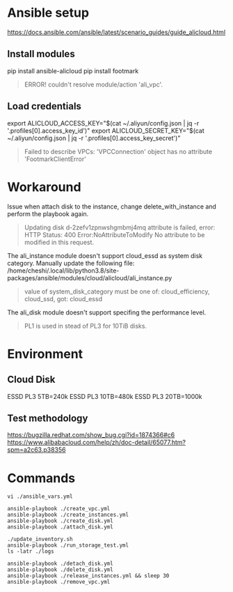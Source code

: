 # Ansible setup

https://docs.ansible.com/ansible/latest/scenario_guides/guide_alicloud.html

## Install modules
pip install ansible-alicloud
pip install footmark

> ERROR! couldn't resolve module/action 'ali_vpc'.

## Load credentials
export ALICLOUD_ACCESS_KEY="$(cat ~/.aliyun/config.json | jq -r '.profiles[0].access_key_id')"
export ALICLOUD_SECRET_KEY="$(cat ~/.aliyun/config.json | jq -r '.profiles[0].access_key_secret')"

> Failed to describe VPCs: 'VPCConnection' object has no attribute 'FootmarkClientError'

# Workaround

Issue when attach disk to the instance, change delete_with_instance and perform the playbook again.

> Updating disk d-2zefv1zpnwshgmbmj4mq attribute is failed, error: HTTP Status: 400 Error:NoAttributeToModify No attribute to be modified in this request.

The ali_instance module doesn't support cloud_essd as system disk category. Manually update the following file:
/home/cheshi/.local/lib/python3.8/site-packages/ansible/modules/cloud/alicloud/ali_instance.py

> value of system_disk_category must be one of: cloud_efficiency, cloud_ssd, got: cloud_essd

The ali_disk module doesn't support specifing the performance level.

> PL1 is used in stead of PL3 for 10TiB disks.

# Environment

## Cloud Disk

ESSD PL3 5TB=240k
ESSD PL3 10TB=480k
ESSD PL3 20TB=1000k

## Test methodology

https://bugzilla.redhat.com/show_bug.cgi?id=1874366#c6
https://www.alibabacloud.com/help/zh/doc-detail/65077.htm?spm=a2c63.p38356

# Commands

```
vi ./ansible_vars.yml

ansible-playbook ./create_vpc.yml
ansible-playbook ./create_instances.yml
ansible-playbook ./create_disk.yml
ansible-playbook ./attach_disk.yml

./update_inventory.sh
ansible-playbook ./run_storage_test.yml
ls -latr ./logs

ansible-playbook ./detach_disk.yml
ansible-playbook ./delete_disk.yml
ansible-playbook ./release_instances.yml && sleep 30
ansible-playbook ./remove_vpc.yml
```
